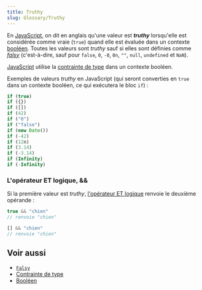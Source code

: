 ```yaml
---
title: Truthy
slug: Glossary/Truthy
---
```


En [JavaScript](/fr/docs/Glossary/JavaScript), on dit en anglais qu'une valeur est **<i lang="en">truthy</i>** lorsqu'elle est considérée comme vraie (`true`) quand elle est évaluée dans un contexte [booléen](/fr/docs/Glossary/Boolean). Toutes les valeurs sont <i lang="en">truthy</i> sauf si elles sont définies comme [<i lang="en">falsy</i>](/fr/docs/Glossary/Falsy) (c'est-à-dire, sauf pour `false`, `0`, `-0`, `0n`, `""`, `null`, `undefined` et `NaN`).

[JavaScript](/fr/docs/Glossary/JavaScript) utilise la [contrainte de type](/fr/docs/Glossary/Type_coercion) dans un contexte booléen.

Exemples de valeurs <i lang="en">truthy</i> en JavaScript (qui seront converties en `true` dans un contexte booléen, ce qui exécutera le bloc `if`)&nbsp;:

```js
if (true)
if ({})
if ([])
if (42)
if ("0")
if ("false")
if (new Date())
if (-42)
if (12n)
if (3.14)
if (-3.14)
if (Infinity)
if (-Infinity)
```

### L'opérateur ET logique, &&

Si la première valeur est <i lang="en">truthy</i>, [l'opérateur ET logique](/fr/docs/Web/JavaScript/Reference/Operators/Logical_AND) renvoie le deuxième opérande&nbsp;:

```js
true && "chien"
// renvoie "chien"

[] && "chien"
// renvoie "chien"
```

## Voir aussi

- [`Falsy`](/fr/docs/Glossary/Falsy)
- [Contrainte de type](/fr/docs/Glossary/Type_coercion)
- [Booléen](/fr/docs/Glossary/Boolean)
